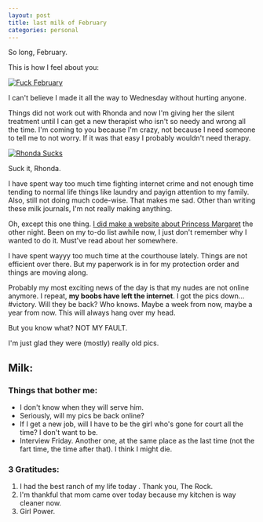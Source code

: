 ```yaml
---
layout: post
title: last milk of February
categories: personal
---
```


So long, February. 

This is how I feel about you: 

[![Fuck February](https://github.com/kdawgy/kdawgy.github.io/blob/master/_posts/assets/asset.jpg?raw=true)](https://twitter.com/raebress/status/969055235980210176)


I can't believe I made it all the way to Wednesday without hurting anyone. 

Things did not work out with Rhonda and now I'm giving her the silent treatment until I can get a new therapist who isn't so needy and wrong all the time. I'm coming to you because I'm crazy, not because I need someone to tell me to not worry. If it was that easy I probably wouldn't need therapy. 

[![Rhonda Sucks](https://github.com/kdawgy/kdawgy.github.io/blob/master/_posts/assets/asset-2.jpg?raw=true)](https://twitter.com/raebress/status/968717905583071232)


Suck it, Rhonda. 

I have spent way too much time fighting internet crime and not enough time tending to normal life things like laundry and payign attention to my family. Also, still not doing much code-wise. That makes me sad. Other than writing these milk journals, I'm not really making anything. 

Oh, except this one thing. [I did make a website about Princess Margaret](https://kdawgy.github.io/pages/Margaret/) the other night. Been on my to-do list awhile now, I just don't remember why I wanted to do it. Must've read about her somewhere.  

I have spent wayyy too much time at the courthouse lately. Things are not efficient over there. But my paperwork is in for my protection order and things are moving along. 

Probably my most exciting news of the day is that my nudes are not online anymore. I repeat, **my boobs have left the internet**. I got the pics down... #victory. Will they be back? Who knows. Maybe a week from now, maybe a year from now. This will always hang over my head. 

But you know what? NOT MY FAULT. 

I'm just glad they were (mostly) really old pics. 

## Milk: 

### Things that bother me: 
- I don't know when they will serve him. 
- Seriously, will my pics be back online?
- If I get a new job, will I have to be the girl who's gone for court all the time? I don't want to be.  
- Interview Friday. Another one, at the same place as the last time (not the fart time, the time after that). I think I might die. 

### 3 Gratitudes: 
1. I had the best ranch of my life today . Thank you, The Rock. 
2. I'm thankful that mom came over today because my kitchen is way cleaner now. 
3. Girl Power.

